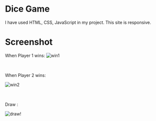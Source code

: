 # Dice Game

I have used HTML, CSS, JavaScript in my project. This site is responsive.


# Screenshot

When Player 1 wins:
![win1](https://user-images.githubusercontent.com/78539161/178153321-0f240098-6ab9-48a5-aa6e-3df53630c02a.png)


<br/>
<br/>
When Player 2 wins:  

![win2](https://user-images.githubusercontent.com/78539161/178153454-91b95163-99ae-4e05-9059-46531d07e2d3.png)


<br/>
<br/>
Draw :  

![draw!](https://user-images.githubusercontent.com/78539161/178153478-0c4a802e-553d-464b-9cc5-0629aeeba15f.png)


